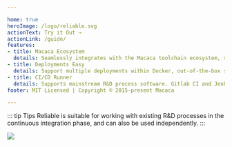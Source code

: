 ```yaml
---

home: true
heroImage: /logo/reliable.svg
actionText: Try it Out →
actionLink: /guide/
features:
- title: Macaca Ecosystem
  details: Seamlessly integrates with the Macaca toolchain ecosystem, seamlessly integrates with Mock, end-to-end testing, reporters, coverage, etc. to complete the pipeline closed loop.
- title: Deployments Easy
  details: Support multiple deployments within Docker, out-of-the-box service deployment experience to help you get your service done quickly.
- title: CI/CD Runner
  details: Supports mainstream R&D process software. Gitlab CI and Jenkins are integrated, and the reporting tool is scalable.
footer: MIT Licensed | Copyright © 2015-present Macaca

---
```


::: tip Tips
Reliable is suitable for working with existing R&D processes in the continuous integration phase, and can also be used independently.
:::

![](https://wx3.sinaimg.cn/large/6d308bd9ly1fz3wii2wqsj21bh0u0qij.jpg)
